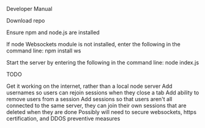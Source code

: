 Developer Manual

  Download repo
  
  Ensure npm and node.js are installed
  
  If node Websockets module is not installed, enter the following in the command line:
  npm install ws
  
  Start the server by entering the following in the command line:
  node index.js
  
  
TODO
  
  Get it working on the internet, rather than a local node server
  Add usernames so users can rejoin sessions when they close a tab
  Add ability to remove users from a session
  Add sessions so that users aren't all connected to the same server, they can join their own sessions that are deleted when they are done
  Possibly will need to secure websockets, https certification, and DDOS preventive measures
